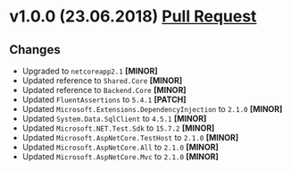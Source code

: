 ﻿# v1.0.0 (23.06.2018) [Pull Request](https://github.com/oskardudycz/GoldenEye/pull/65)

## Changes

* Upgraded to `netcoreapp2.1` **[MINOR]**
* Updated reference to `Shared.Core` **[MINOR]**
* Updated reference to `Backend.Core` **[MINOR]**
* Updated `FluentAssertions` to `5.4.1` **[PATCH]**
* Updated `Microsoft.Extensions.DependencyInjection` to `2.1.0` **[MINOR]**
* Updated `System.Data.SqlClient` to `4.5.1` **[MINOR]**
* Updated `Microsoft.NET.Test.Sdk` to `15.7.2` **[MINOR]**
* Updated `Microsoft.AspNetCore.TestHost` to `2.1.0` **[MINOR]**
* Updated `Microsoft.AspNetCore.All` to `2.1.0` **[MINOR]**
* Updated `Microsoft.AspNetCore.Mvc` to `2.1.0` **[MINOR]**